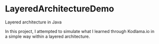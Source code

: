 # LayeredArchitectureDemo
Layered architecture in Java

In this project, I attempted to simulate what I learned through Kodlama.io in a simple way within a layered architecture.
